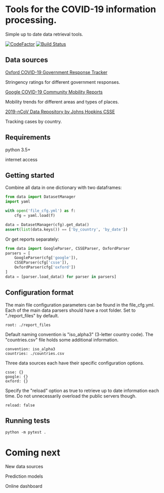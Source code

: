 # Tools for the COVID-19 information processing.
Simple up to date data retrieval tools.

[![CodeFactor](https://www.codefactor.io/repository/github/spaced0ge/covid-19-tools/badge)](https://www.codefactor.io/repository/github/spaced0ge/covid-19-tools)
[![Build Status](https://travis-ci.com/SpaceD0ge/COVID-19-tools.svg?branch=master)](https://travis-ci.com/SpaceD0ge/COVID-19-tools)

## Data sources

[Oxford COVID-19 Government Response Tracker](https://www.bsg.ox.ac.uk/research/research-projects/oxford-covid-19-government-response-tracker)

Stringency ratings for different government responses.

[Google COVID-19 Community Mobility Reports](https://www.google.com/covid19/mobility/)

Mobility trends for different areas and types of places.

[2019-nCoV Data Repository by Johns Hopkins CSSE](https://github.com/CSSEGISandData/COVID-19/)

Tracking cases by country.

## Requirements

python 3.5+

internet access

## Getting started

Combine all data in one dictionary with two dataframes:
```python
from data import DatasetManager
import yaml

with open('file_cfg.yml') as f:
    cfg = yaml.load(f)

data = DatasetManager(cfg).get_data()
assert(list(data.keys()) == ['by_country', 'by_date'])
```

Or get reports separately:
```python
from data import GoogleParser, CSSEParser, OxfordParser
parsers = [
	GoogleParser(cfg['google']),
	CSSEParser(cfg['csse']),
	OxfordParser(cfg['oxford'])
]
data = [parser.load_data() for parser in parsers]
```

## Configuration format

The main file configuration parameters can be found in the file_cfg.yml.
Each of the main data parsers should have a root folder. Set to "./report_files" by default.
 
	root: ./report_files

Default naming convention is "iso_alpha3" (3-letter country code). The "countries.csv" file holds some additional information.

	convention: iso_alpha3
	countries: ./countries.csv

Three data sources each have their specific configuration options.

	csse: {}
	google: {}
	oxford: {}

Specify the "reload" option as true to retrieve up to date information each time.
Do not unnecessarily overload the public servers though.

	reload: false


## Running tests

	python -m pytest .

# Coming next
New data sources

Prediction models

Online dashboard
